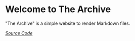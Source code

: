 # Welcome to The Archive

"The Archive" is a simple website to render Markdown files.

_[Source Code](github.com/Mazedias/The-Archive)_